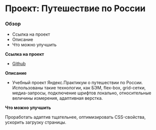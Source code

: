 # Проект: Путешествие по России

### Обзор
* Ссылка на проект
* Описание
* Что можно улучшить

**Ссылка на проект**

* [Github](https://morevtrue.github.io/russian-travel/)

**Описание**

* Учебный проект Яндекс.Практикум о путешествии по России. Использованы такие технологии, как БЭМ, flex-box, grid-сетки, медиа-запросы, подключение шрифтов локально, относительные величины измерения, адаптивная верстка.

**Что можно улучшить**

Проработать адаптив тщательнее, оптимизировать CSS-свойства, ускорить загрузку страницы.
